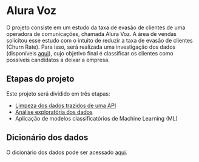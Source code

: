 # Alura Voz
O projeto consiste em um estudo da taxa de evasão de clientes de uma operadora de comunicações, chamada Alura Voz. A área de vendas solicitou esse estudo com o intuito de reduzir a taxa de evasão de clientes (Churn Rate). Para isso, será realizada uma investigação dos dados (disponíveis [aqui](https://github.com/aclaragonzalez/alura-voz/blob/main/dados/Telco-Customer-Churn.json)), cujo objetivo final é classificar os clientes como possíveis candidatos a deixar a empresa.

## Etapas do projeto
Este projeto será dividido em três etapas:
* [Limpeza dos dados trazidos de uma API](https://github.com/aclaragonzalez/alura-voz/blob/main/limpeza.ipynb)
* [Análise exploratória dos  dados](https://github.com/aclaragonzalez/alura-voz/blob/main/analise.ipynb)
* Aplicação de modelos classificatórios de Machine Learning (ML)

## Dicionário dos dados
O dicionário dos dados pode ser acessado [aqui](https://github.com/aclaragonzalez/alura-voz/blob/main/dicionario.md).
